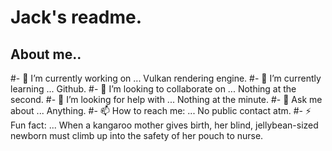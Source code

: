 # Jack's readme.
## About me..
#- 🔭 I’m currently working on ...
        Vulkan rendering engine.
#- 🌱 I’m currently learning ...
        Github.
#- 👯 I’m looking to collaborate on ...
        Nothing at the second.
#- 🤔 I’m looking for help with ...
        Nothing at the minute.
#- 💬 Ask me about ...
        Anything.
#- 📫 How to reach me: ...
        No public contact atm.
#- ⚡ Fun fact: ...
        When a kangaroo mother gives birth, her blind, jellybean-sized newborn must climb up into the safety of her pouch to nurse.
